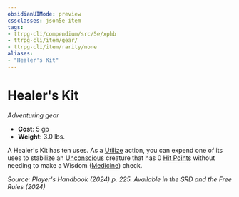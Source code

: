 ```yaml
---
obsidianUIMode: preview
cssclasses: json5e-item
tags:
- ttrpg-cli/compendium/src/5e/xphb
- ttrpg-cli/item/gear/
- ttrpg-cli/item/rarity/none
aliases: 
- "Healer's Kit"
---
```

# Healer's Kit
*Adventuring gear*  


- **Cost**: 5 gp
- **Weight**: 3.0 lbs.

A Healer's Kit has ten uses. As a [Utilize](Інструменти%20ДМ/CLI/rules/actions.md#Utilize) action, you can expend one of its uses to stabilize an [Unconscious](Інструменти%20ДМ/CLI/rules/conditions.md#Unconscious) creature that has 0 [Hit Points](Інструменти%20ДМ/CLI/rules/variant-rules/hit-points-xphb.md) without needing to make a Wisdom ([Medicine](Інструменти%20ДМ/CLI/rules/skills.md#Medicine)) check.

*Source: Player's Handbook (2024) p. 225. Available in the <span title='Systems Reference Document (5.2)'>SRD</span> and the Free Rules (2024)*